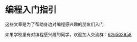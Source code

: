 编程入门指引
======

这些文章是为了帮助身边对编程感兴趣的朋友们入门

如果学校里有对编程感兴趣的同学，欢迎加入交流群：[626502958](https://shang.qq.com/wpa/qunwpa?idkey=96a67497eec14e62f0ff0776f70b45a9c1e1b2df82a32fa3b5a2f072d2b38520)
